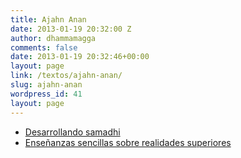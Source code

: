 ```yaml
---
title: Ajahn Anan
date: 2013-01-19 20:32:00 Z
author: dhammamagga
comments: false
date: 2013-01-19 20:32:46+00:00
layout: page
link: /textos/ajahn-anan/
slug: ajahn-anan
wordpress_id: 41
layout: page
---
```


  * [Desarrollando samadhi](/textos/ajahn-anan/desarrollando-samadhi/)	
  * [Enseñanzas sencillas sobre realidades superiores](_posts/2013-01-21-ensenanzas-sencillas-sobre-realidades-superiores.markdown/)
